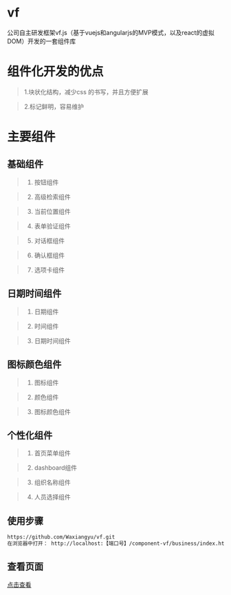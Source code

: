 # vf
公司自主研发框架vf.js（基于vuejs和angularjs的MVP模式，以及react的虚拟DOM）开发的一套组件库



# 组件化开发的优点
> 1.块状化结构，减少css 的书写，并且方便扩展

> 2.标记鲜明，容易维护



# 主要组件

## 基础组件

>1. 按钮组件

>2. 高级检索组件

>3. 当前位置组件

>4. 表单验证组件

>5. 对话框组件

>6. 确认框组件

>7. 选项卡组件

## 日期时间组件

>1. 日期组件

>2. 时间组件

>3. 日期时间组件

## 图标颜色组件

>1. 图标组件

>2. 颜色组件

>3. 图标颜色组件

## 个性化组件

>1. 首页菜单组件

>2. dashboard组件

>3. 组织名称组件

>4. 人员选择组件



## 使用步骤


```bash
https://github.com/Waxiangyu/vf.git
在浏览器中打开： http://localhost:【端口号】/component-vf/business/index.html#!/admin/button/button.html
```


## 查看页面

 [点击查看](https://Waxiangyu.github.io/component-vf/business/index.html#!/admin/button/button.html)




